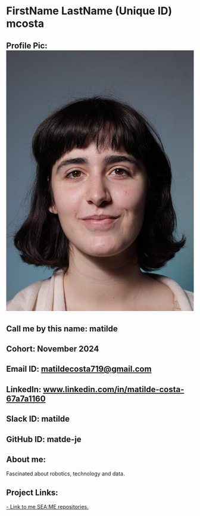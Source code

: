 # FirstName LastName (Unique ID) mcosta
## Profile Pic: ![Image](42photo.png)
## Call me by this name: matilde
## Cohort: November 2024
## Email ID: matildecosta719@gmail.com
## LinkedIn: www.linkedin.com/in/matilde-costa-67a7a1160
## Slack ID: matilde
## GitHub ID: matde-je
## About me: 
Fascinated about robotics, technology and data.
## Project Links:
[- Link to me SEA:ME repositories.](https://github.com/SEAME-pt/SEAME-WarmUp-24-25/tree/Team05)